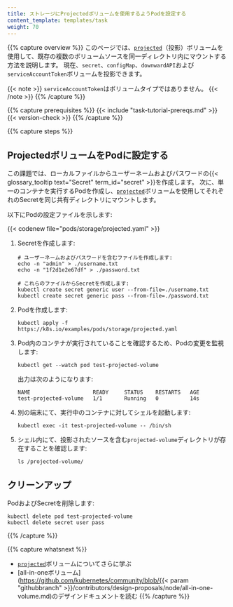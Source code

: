 ```yaml
---
title: ストレージにProjectedボリュームを使用するようPodを設定する
content_template: templates/task
weight: 70
---
```


{{% capture overview %}}
このページでは、[`projected`](/docs/concepts/storage/volumes/#projected)（投影）ボリュームを使用して、既存の複数のボリュームソースを同一ディレクトリ内にマウントする方法を説明します。
現在、`secret`、`configMap`、`downwardAPI`および`serviceAccountToken`ボリュームを投影できます。

{{< note >}}
`serviceAccountToken`はボリュームタイプではありません。
{{< /note >}}
{{% /capture %}}

{{% capture prerequisites %}}
{{< include "task-tutorial-prereqs.md" >}} {{< version-check >}}
{{% /capture %}}

{{% capture steps %}}
## ProjectedボリュームをPodに設定する

この課題では、ローカルファイルからユーザーネームおよびパスワードの{{< glossary_tooltip text="Secret" term_id="secret" >}}を作成します。
次に、単一のコンテナを実行するPodを作成し、[`projected`](/docs/concepts/storage/volumes/#projected)ボリュームを使用してそれぞれのSecretを同じ共有ディレクトリにマウントします。

以下にPodの設定ファイルを示します:

{{< codenew file="pods/storage/projected.yaml" >}}

1. Secretを作成します:

    ```shell
    # ユーザーネームおよびパスワードを含むファイルを作成します:
    echo -n "admin" > ./username.txt
    echo -n "1f2d1e2e67df" > ./password.txt

    # これらのファイルからSecretを作成します:
    kubectl create secret generic user --from-file=./username.txt
    kubectl create secret generic pass --from-file=./password.txt
    ```
1. Podを作成します:

    ```shell
    kubectl apply -f https://k8s.io/examples/pods/storage/projected.yaml
    ```
1. Pod内のコンテナが実行されていることを確認するため、Podの変更を監視します:

    ```shell
    kubectl get --watch pod test-projected-volume
    ```
    出力は次のようになります:
    ```
    NAME                    READY     STATUS    RESTARTS   AGE
    test-projected-volume   1/1       Running   0          14s
    ```
1. 別の端末にて、実行中のコンテナに対してシェルを起動します:

    ```shell
    kubectl exec -it test-projected-volume -- /bin/sh
    ```
1. シェル内にて、投影されたソースを含む`projected-volume`ディレクトリが存在することを確認します:

    ```shell
    ls /projected-volume/
    ```

## クリーンアップ

PodおよびSecretを削除します:

```shell
kubectl delete pod test-projected-volume
kubectl delete secret user pass
```

{{% /capture %}}

{{% capture whatsnext %}}
* [`projected`](/docs/concepts/storage/volumes/#projected)ボリュームについてさらに学ぶ
* [all-in-oneボリューム](https://github.com/kubernetes/community/blob/{{< param "githubbranch" >}}/contributors/design-proposals/node/all-in-one-volume.md)のデザインドキュメントを読む
{{% /capture %}}
